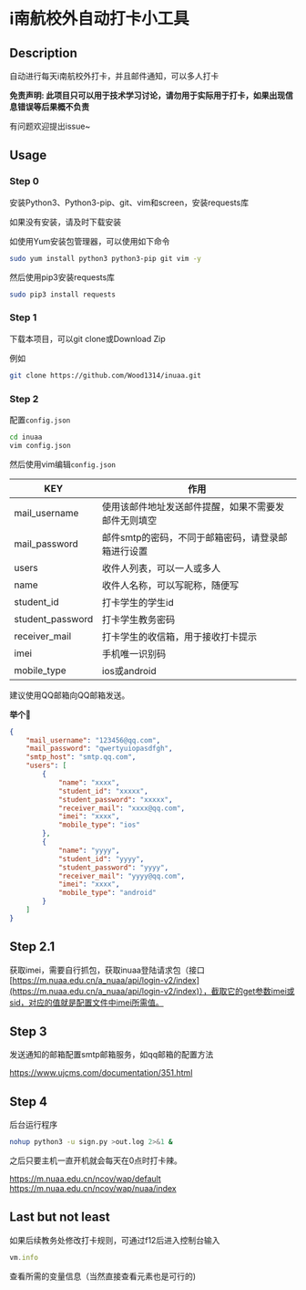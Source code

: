 # i南航校外自动打卡小工具

## Description

自动进行每天i南航校外打卡，并且邮件通知，可以多人打卡

**免责声明: 此项目只可以用于技术学习讨论，请勿用于实际用于打卡，如果出现信息错误等后果概不负责**

有问题欢迎提出issue~


## Usage

### Step 0

安装Python3、Python3-pip、git、vim和screen，安装requests库

如果没有安装，请及时下载安装

如使用Yum安装包管理器，可以使用如下命令
``` sh
sudo yum install python3 python3-pip git vim -y
```
然后使用pip3安装requests库
``` sh
sudo pip3 install requests
```

### Step 1

下载本项目，可以git clone或Download Zip

例如
``` sh
git clone https://github.com/Wood1314/inuaa.git
```

### Step 2

配置`config.json`

``` sh
cd inuaa
vim config.json
```

然后使用vim编辑`config.json`

|  KEY   | 作用  |
|  ----  | ----  |
| mail_username  | 使用该邮件地址发送邮件提醒，如果不需要发邮件无则填空 |
| mail_password  | 邮件smtp的密码，不同于邮箱密码，请登录邮箱进行设置 |
|  users  |  收件人列表，可以一人或多人  |
|  name  |  收件人名称，可以写昵称，随便写  |
|  student_id  |  打卡学生的学生id  |
|  student_password  | 打卡学生教务密码  |
|  receiver_mail  | 打卡学生的收信箱，用于接收打卡提示  |
|	 imei | 手机唯一识别码 |
|  mobile_type | ios或android |

建议使用QQ邮箱向QQ邮箱发送。

**举个🌰**

``` json
{
    "mail_username": "123456@qq.com",
    "mail_password": "qwertyuiopasdfgh",
    "smtp_host": "smtp.qq.com",
    "users": [
        {
            "name": "xxxx",
            "student_id": "xxxxx",
            "student_password": "xxxxx",
            "receiver_mail": "xxxx@qq.com",
          	"imei": "xxxx",
            "mobile_type": "ios"
        },
        {
            "name": "yyyy",
            "student_id": "yyyy",
            "student_password": "yyyy",
            "receiver_mail": "yyyy@qq.com",
          	"imei": "xxxx",
            "mobile_type": "android"
        }
    ]
}
```

## Step 2.1

获取imei，需要自行抓包，获取inuaa登陆请求包（接口[https://m.nuaa.edu.cn/a_nuaa/api/login-v2/index](https://m.nuaa.edu.cn/a_nuaa/api/login-v2/index)），截取它的get参数imei或sid，对应的值就是配置文件中imei所需值。

## Step 3

发送通知的邮箱配置smtp邮箱服务，如qq邮箱的配置方法

https://www.ujcms.com/documentation/351.html

## Step 4

后台运行程序

``` bash
nohup python3 -u sign.py >out.log 2>&1 &
```

之后只要主机一直开机就会每天在0点时打卡辣。

https://m.nuaa.edu.cn/ncov/wap/default
https://m.nuaa.edu.cn/ncov/wap/nuaa/index

## Last but not least

如果后续教务处修改打卡规则，可通过f12后进入控制台输入

```javascript
vm.info
```

查看所需的变量信息（当然直接查看元素也是可行的)
